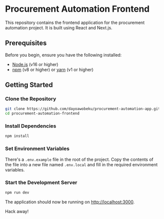 # Procurement Automation Frontend

This repository contains the frontend application for the procurement automation
project. It is built using React and Next.js.

## Prerequisites

Before you begin, ensure you have the following installed:

- [Node.js](https://nodejs.org/) (v16 or higher)
- [npm](https://www.npmjs.com/) (v8 or higher) or [yarn](https://yarnpkg.com/)
  (v1 or higher)

## Getting Started

### Clone the Repository

```bash
git clone https://github.com/dayoawobeku/procurement-automation-app.git
cd procurement-automation-frontend
```

### Install Dependencies

```bash
npm install
```

### Set Environment Variables

There's a `.env.example` file in the root of the project. Copy the contents of
the file into a new file named `.env.local` and fill in the required environment
variables.

### Start the Development Server

```bash
npm run dev
```

The application should now be running on
[http://localhost:3000](http://localhost:3000).

Hack away!

